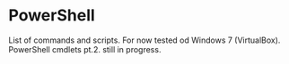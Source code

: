 # PowerShell
List of commands and scripts. For now tested od Windows 7 (VirtualBox).
PowerShell cmdlets pt.2. still in progress.

